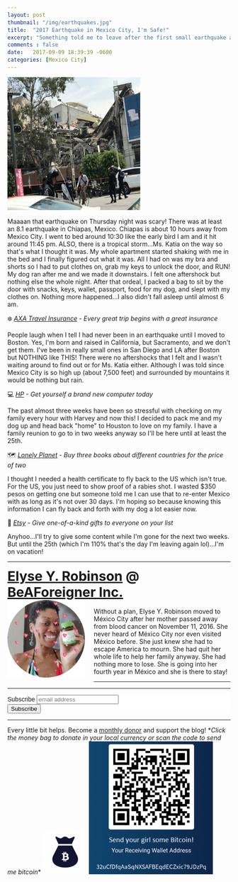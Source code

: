 ```yaml
---
layout: post
thumbnail: "/img/earthquakes.jpg"
title:  "2017 Earthquake in Mexico City, I'm Safe!"
excerpt: "Something told me to leave after the first small earthquake and I'm glad I did."
comments : false
date:   2017-09-09 18:39:39 -0600
categories: [Mexico City]
---
```


<img src="/img/earthquakes.jpg" width="300" height="300" alt="Earthquake">

Maaaan that earthquake on Thursday night was scary! There was at least an 8.1 earthquake in Chiapas, Mexico. Chiapas is about 10 hours away from Mexico City. I went to bed around 10:30 like the early bird I am and it hit around 11:45 pm. ALSO, there is a tropical storm...Ms. Katia on the way so that's what I thought it was. My whole apartment started shaking with me in the bed and I finally figured out what it was. All I had on was my bra and shorts so I had to put clothes on, grab my keys to unlock the door, and RUN! My dog ran after me and we made it downstairs. I felt one aftershock but nothing else the whole night. After that ordeal, I packed a bag to sit by the door with snacks, keys, wallet, passport, food for my dog, and slept with my clothes on. Nothing more happened...I also didn't fall asleep until almost 6 am.

❄️ <i><a href="https://www.awin1.com/awclick.php?gid=356196&mid=7970&awinaffid=323811&linkid=2599517&clickref=" target="_blank">AXA Travel Insurance</a> - Every great trip begins with a great insurance</i>

People laugh when I tell I had never been in an earthquake until I moved to Boston. Yes, I'm born and raised in California, but Sacramento, and we don't get them. I've been in really small ones in San Diego and LA after Boston but NOTHING like THIS! There were no aftershocks that I felt and I wasn't waiting around to find out or for Ms. Katia either. Although I was told since Mexico City is so high up (about 7,500 feet) and surrounded by mountains it would be nothing but rain.

💻 <i><a href="https://www.awin1.com/awclick.php?gid=303079&mid=7168&awinaffid=323811&linkid=612961&clickref=" target="_blank">HP</a> - Get yourself a brand new computer today</i>

The past almost three weeks have been so stressful with checking on my family every hour with Harvey and now this! I decided to pack me and my dog up and head back "home" to Houston to love on my family. I have a family reunion to go to in two weeks anyway so I'll be here until at least the 25th.

🗺️ <i><a href="https://www.awin1.com/awclick.php?gid=143125&mid=4217&awinaffid=323811&linkid=303527&clickref=" target="_blank">Lonely Planet</a> - Buy three books about different countries for the price of two</i>

I thought I needed a health certificate to fly back to the US which isn't true. For the US, you just need to show proof of a rabies shot. I wasted $350 pesos on getting one but someone told me I can use that to re-enter Mexico with as long as it's not over 30 days. I'm hoping so because knowing this information I can fly back and forth with my dog a lot easier now.

🎁 <i><a href="https://www.awin1.com/awclick.php?gid=259921&mid=6220&awinaffid=323811&linkid=2162437&clickref=" target="_blank">Etsy</a> - Give one-of-a-kind gifts to everyone on your list</i>

Anyhoo...I'll try to give some content while I'm gone for the next two weeks. But until the 25th (which I'm 110% that's the day I'm leaving again lol)...I'm on vacation!

<hr>

<div style="font-size: 30px; font-weight: bold;"><a href="https://elyserobinson.com" target="_blank">Elyse Y. Robinson</a> @ <a href="https://www.beaforeigner.com" target="_blank">BeAForeigner Inc.</a></div>
<div style="float: left; padding: 0 20px 20px 0;"><img src="/img/me86.gif" width="175" height="175" alt="Elyse Y. Robinson"></div>
<br>
Without a plan, Elyse Y. Robinson moved to México City after her mother passed away from blood cancer on November 11, 2016. She never heard of México City nor even visited México before. She just knew she had to escape America to mourn. She had quit her whole life to help her family anyway. She had nothing more to lose. She is going into her fourth year in México and she is there to stay!

<hr>

<div class="sharethis-inline-share-buttons"></div>

<hr>

<!-- Begin Mailchimp Signup Form -->
<link href="//cdn-images.mailchimp.com/embedcode/horizontal-slim-10_7.css" rel="stylesheet" type="text/css">
<style type="text/css">
	#mc_embed_signup{background:#fff; clear:left; font:14px Helvetica,Arial,sans-serif; width:100%;}
	/* Add your own Mailchimp form style overrides in your site stylesheet or in this style block.
	   We recommend moving this block and the preceding CSS link to the HEAD of your HTML file. */
</style>
<div id="mc_embed_signup">
<form action="https://elyserobinson.us14.list-manage.com/subscribe/post?u=d8681ae8829338461cc453b4a&amp;id=f1fd37520f" method="post" id="mc-embedded-subscribe-form" name="mc-embedded-subscribe-form" class="validate" target="_blank" novalidate>
    <div id="mc_embed_signup_scroll">
	<label for="mce-EMAIL">Subscribe</label>
	<input type="email" value="" name="EMAIL" class="email" id="mce-EMAIL" placeholder="email address" required>
    <!-- real people should not fill this in and expect good things - do not remove this or risk form bot signups-->
    <div style="position: absolute; left: -5000px;" aria-hidden="true"><input type="text" name="b_d8681ae8829338461cc453b4a_f1fd37520f" tabindex="-1" value=""></div>
    <div class="clear"><input type="submit" value="Subscribe" name="subscribe" id="mc-embedded-subscribe" class="button"></div>
    </div>
</form>
</div>

<!--End mc_embed_signup-->

<hr>

<div class="text-align: center">
Every little bit helps. Become a <a href="https://liberapay.com/elyserobinson" target="_blank">monthly donor</a> and support the blog! *<i>Click the money bag to donate in your local currency or scan the code to send me bitcoin</i>*
<a href="https://liberapay.com/elyserobinson" target="_blank"><img src="/img/419_money_bag_BTC_solid.gif" width="100" height="100" alt="Love Elyse? Send some money!"></a>

<picture>
  <source srcset="/img/bitcoin.webp" type="image/webp">
  <source srcset="/img/bitcoin.jpeg" type="image/jpeg">
  <img src="/img/bitcoin.jpeg" width="280" height="300" alt="Love Elyse? Send some bitcoin!">
</picture>
</div>
